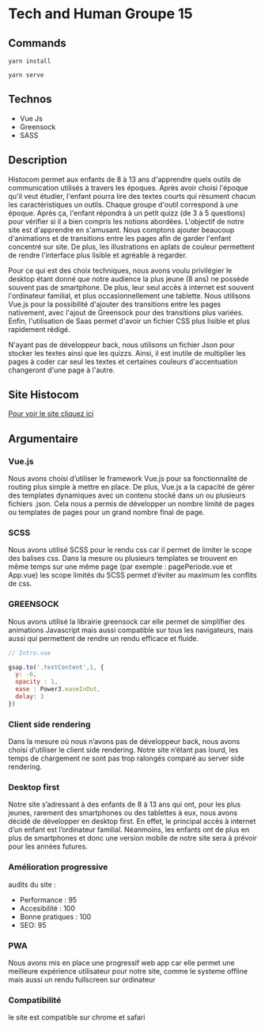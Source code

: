 # Tech and Human Groupe 15

## Commands
```
yarn install
```

```
yarn serve
```
## Technos 
- Vue Js
- Greensock 
- SASS


## Description 

Histocom permet aux enfants de 8 à 13 ans d'apprendre quels outils de communication utilisés à travers les époques. Après avoir choisi l'époque qu'il veut étudier, l'enfant pourra lire des textes courts qui résument chacun les caractéristiques un outils. Chaque groupe d'outil correspond à une époque. Après ça, l'enfant répondra à un petit quizz (de 3 à 5 questions) pour vérifier si il a bien compris les notions abordées. L'objectif de notre site est d'apprendre en s'amusant. Nous comptons ajouter beaucoup d'animations et de transitions entre les pages afin de garder l'enfant concentré sur site. De plus, les illustrations en aplats de couleur permettent de rendre l'interface plus lisible et agréable à regarder.

Pour ce qui est des choix techniques, nous avons voulu privilégier le desktop étant donné que notre audience la plus jeune (8 ans) ne possède souvent pas de smartphone. De plus, leur seul accès à internet est souvent l'ordinateur familial, et plus occasionnellement une tablette. Nous utilisons Vue.js pour la possibilité d'ajouter des transitions entre les pages nativement, avec l'ajout de Greensock pour des transitions plus variées. Enfin, l'utilisation de Saas permet d'avoir un fichier CSS plus lisible et plus rapidement rédigé.

N'ayant pas de développeur back, nous utilisons un fichier Json pour stocker les textes ainsi que les quizzs. Ainsi, il est inutile de multiplier les pages à coder car seul les textes et certaines couleurs d'accentuation changeront d'une page à l'autre.

## Site Histocom

[Pour voir le site cliquez ici](https://histocom.netlify.app/#/)


## Argumentaire

### Vue.js 

Nous avons choisi d’utiliser le framework Vue.js pour sa fonctionnalité de routing plus simple à mettre en place. De plus, Vue.js a la capacité de gérer des templates dynamiques avec un contenu stocké dans un ou plusieurs fichiers .json. Cela nous a permis de développer un nombre limité de pages ou templates de pages pour un grand nombre final de page. 

### SCSS

Nous avons utilisé SCSS pour le rendu css car il permet de limiter le scope des balises css. Dans la mesure ou plusieurs templates se trouvent en même temps sur une même page (par exemple : pagePeriode.vue et App.vue) les scope limités du SCSS permet d’éviter au maximum les conflits de css.

### GREENSOCK
Nous avons utilisé la librairie greensock car elle permet de simplifier des animations Javascript mais aussi compatible sur tous les navigateurs, mais aussi qui permettent de rendre un rendu efficace et fluide.

```javascript
// Intro.vue

gsap.to('.textContent',1, {
  y: -6,
  opacity : 1,
  ease : Power3.easeInOut,
  delay: 3
})

```

### Client side rendering

Dans la mesure où nous n’avons pas de développeur back, nous avons choisi d’utiliser le client side rendering. Notre site n’étant pas lourd, les temps de chargement ne sont pas trop ralongés comparé au server side rendering.

### Desktop first

Notre site s’adressant à des enfants de 8 à 13 ans qui ont, pour les plus jeunes, rarement des smartphones ou des tablettes à eux, nous avons décidé de développer en desktop first. En effet, le principal accès à internet d’un enfant est l’ordinateur familial. Néanmoins, les enfants ont de plus en plus de smartphones et donc une version mobile de notre site sera à prévoir pour les années futures.


### Amélioration progressive 
audits du site :
- Performance : 95
- Accesibilité : 100
- Bonne pratiques : 100
- SEO: 95

### PWA
Nous avons mis en place une progressif web app car elle permet une meilleure expérience utilisateur pour notre site, comme le systeme offline mais aussi un rendu fullscreen sur ordinateur

### Compatibilité 
le site est compatible sur chrome et safari 
